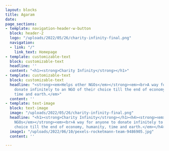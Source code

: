 ```yaml
---
layout: blocks
title: Agaram
date: 
page_sections:
- template: navigation-header-w-button
  block: header-2
  logo: "/uploads/2022/05/26/charity-infinity-final.png"
  navigation:
  - link: "/"
    link_text: Homepage
- template: customizable-text
  block: customizable-text
  headline: ''
  content: "<h1><strong>Charity Infinity</strong></h1>"
- template: customizable-text
  block: customizable-text
  headline: "<strong><em>Helps other NGOs</em></strong><em><br>A way for anyone to
    donate infinitely to an NGO of their choice till the end of economy, humanity,
    time and earth.</em>"
  content: ''
- template: text-image
  block: text-image
  image: "/uploads/2022/05/26/charity-infinity-final.png"
  headline: "<h1><strong>Charity Infinity</strong></h1><h4><strong><em>Helps other
    NGOs</em></strong><em><br>A way for anyone to donate infinitely to an NGO of their
    choice till the end of economy, humanity, time and earth.</em></h4>"
  image1: "/uploads/2022/06/10/pexels-rocketmann-team-9486905.jpg"
  content: ''

---
```

